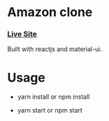 # Amazon clone

### [Live Site](https://react-amazonclone.netlify.app/)

Built with reactjs and material-ui.

# Usage

- yarn install or npm install

- yarn start or npm start
